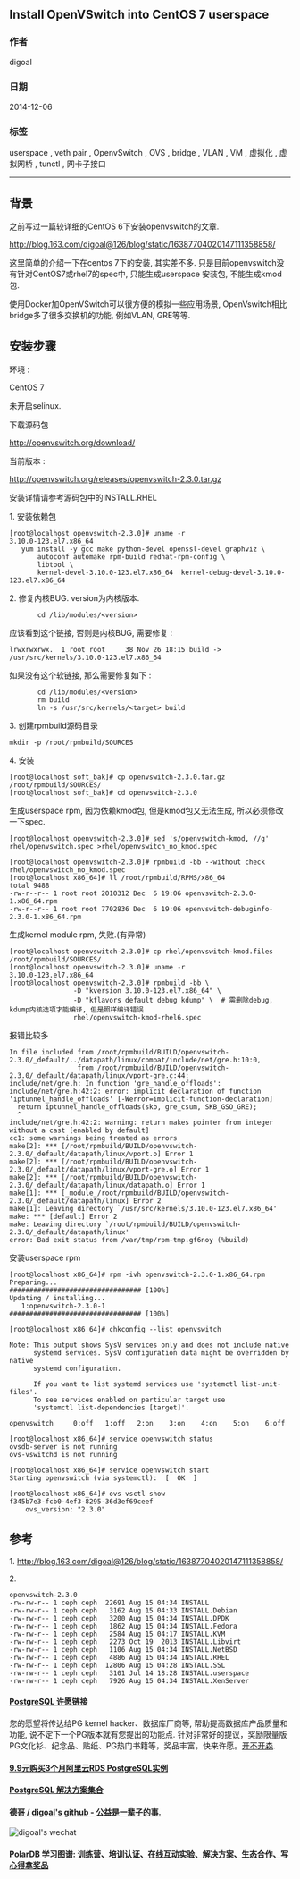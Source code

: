 ## Install OpenVSwitch into CentOS 7 userspace     
                          
### 作者                         
digoal                          
                          
### 日期                         
2014-12-06                                
                          
### 标签                        
userspace , veth pair , OpenvSwitch , OVS , bridge , VLAN , VM , 虚拟化 , 虚拟网桥 , tunctl , 网卡子接口                                               
                          
----                        
                          
## 背景      
之前写过一篇较详细的CentOS 6下安装openvswitch的文章.    
    
http://blog.163.com/digoal@126/blog/static/16387704020147111358858/    
    
这里简单的介绍一下在centos 7下的安装, 其实差不多. 只是目前openvswitch没有针对CentOS7或rhel7的spec中, 只能生成userspace 安装包, 不能生成kmod包.    
    
使用Docker加OpenVSwitch可以很方便的模拟一些应用场景, OpenVswitch相比bridge多了很多交换机的功能, 例如VLAN, GRE等等.    
    
## 安装步骤  
环境 :   
  
CentOS 7  
  
未开启selinux.  
   
下载源码包  
  
http://openvswitch.org/download/  
  
当前版本 :   
  
http://openvswitch.org/releases/openvswitch-2.3.0.tar.gz  
  
安装详情请参考源码包中的INSTALL.RHEL  
  
1\. 安装依赖包  
  
```
[root@localhost openvswitch-2.3.0]# uname -r  
3.10.0-123.el7.x86_64  
   yum install -y gcc make python-devel openssl-devel graphviz \  
       autoconf automake rpm-build redhat-rpm-config \  
       libtool \  
       kernel-devel-3.10.0-123.el7.x86_64  kernel-debug-devel-3.10.0-123.el7.x86_64   
```
  
2\.  修复内核BUG. version为内核版本.  
```
       cd /lib/modules/<version>  
```
  
应该看到这个链接, 否则是内核BUG, 需要修复 :   
  
```
lrwxrwxrwx.  1 root root     38 Nov 26 18:15 build -> /usr/src/kernels/3.10.0-123.el7.x86_64  
```
  
如果没有这个软链接, 那么需要修复如下 :   
  
```
       cd /lib/modules/<version>  
       rm build  
       ln -s /usr/src/kernels/<target> build  
```
  
3\.  创建rpmbuild源码目录  
  
```
mkdir -p /root/rpmbuild/SOURCES  
```
  
4\. 安装  
  
```
[root@localhost soft_bak]# cp openvswitch-2.3.0.tar.gz /root/rpmbuild/SOURCES/  
[root@localhost soft_bak]# cd openvswitch-2.3.0  
```
  
生成userspace rpm, 因为依赖kmod包, 但是kmod包又无法生成, 所以必须修改一下spec.  
  
```
[root@localhost openvswitch-2.3.0]# sed 's/openvswitch-kmod, //g' rhel/openvswitch.spec >rhel/openvswitch_no_kmod.spec  
  
[root@localhost openvswitch-2.3.0]# rpmbuild -bb --without check rhel/openvswitch_no_kmod.spec  
[root@localhost x86_64]# ll /root/rpmbuild/RPMS/x86_64  
total 9488  
-rw-r--r-- 1 root root 2010312 Dec  6 19:06 openvswitch-2.3.0-1.x86_64.rpm  
-rw-r--r-- 1 root root 7702836 Dec  6 19:06 openvswitch-debuginfo-2.3.0-1.x86_64.rpm  
```
  
生成kernel module rpm, 失败.(有异常)  
  
```
[root@localhost openvswitch-2.3.0]# cp rhel/openvswitch-kmod.files /root/rpmbuild/SOURCES/  
[root@localhost openvswitch-2.3.0]# uname -r  
3.10.0-123.el7.x86_64  
[root@localhost openvswitch-2.3.0]# rpmbuild -bb \  
                -D "kversion 3.10.0-123.el7.x86_64" \  
                -D "kflavors default debug kdump" \  # 需删除debug, kdump内核选项才能编译, 但是照样编译错误  
                rhel/openvswitch-kmod-rhel6.spec  
```
  
报错比较多  
  
```
In file included from /root/rpmbuild/BUILD/openvswitch-2.3.0/_default/../datapath/linux/compat/include/net/gre.h:10:0,  
                 from /root/rpmbuild/BUILD/openvswitch-2.3.0/_default/datapath/linux/vport-gre.c:44:  
include/net/gre.h: In function 'gre_handle_offloads':  
include/net/gre.h:42:2: error: implicit declaration of function 'iptunnel_handle_offloads' [-Werror=implicit-function-declaration]  
  return iptunnel_handle_offloads(skb, gre_csum, SKB_GSO_GRE);  
  ^  
include/net/gre.h:42:2: warning: return makes pointer from integer without a cast [enabled by default]  
cc1: some warnings being treated as errors  
make[2]: *** [/root/rpmbuild/BUILD/openvswitch-2.3.0/_default/datapath/linux/vport.o] Error 1  
make[2]: *** [/root/rpmbuild/BUILD/openvswitch-2.3.0/_default/datapath/linux/vport-gre.o] Error 1  
make[2]: *** [/root/rpmbuild/BUILD/openvswitch-2.3.0/_default/datapath/linux/datapath.o] Error 1  
make[1]: *** [_module_/root/rpmbuild/BUILD/openvswitch-2.3.0/_default/datapath/linux] Error 2  
make[1]: Leaving directory `/usr/src/kernels/3.10.0-123.el7.x86_64'  
make: *** [default] Error 2  
make: Leaving directory `/root/rpmbuild/BUILD/openvswitch-2.3.0/_default/datapath/linux'  
error: Bad exit status from /var/tmp/rpm-tmp.gf6noy (%build)  
```
  
安装userspace  rpm  
  
```
[root@localhost x86_64]# rpm -ivh openvswitch-2.3.0-1.x86_64.rpm   
Preparing...                          ################################# [100%]  
Updating / installing...  
   1:openvswitch-2.3.0-1              ################################# [100%]  
  
[root@localhost x86_64]# chkconfig --list openvswitch   
  
Note: This output shows SysV services only and does not include native  
      systemd services. SysV configuration data might be overridden by native  
      systemd configuration.  
  
      If you want to list systemd services use 'systemctl list-unit-files'.  
      To see services enabled on particular target use  
      'systemctl list-dependencies [target]'.  
  
openvswitch     0:off   1:off   2:on    3:on    4:on    5:on    6:off  
  
[root@localhost x86_64]# service openvswitch status  
ovsdb-server is not running  
ovs-vswitchd is not running  
  
[root@localhost x86_64]# service openvswitch start  
Starting openvswitch (via systemctl):  [  OK  ]  
  
[root@localhost x86_64]# ovs-vsctl show  
f345b7e3-fcb0-4ef3-8295-36d3ef69ceef  
    ovs_version: "2.3.0"  
```  
  
## 参考  
1\. http://blog.163.com/digoal@126/blog/static/16387704020147111358858/  
  
2\.   
```
openvswitch-2.3.0  
-rw-rw-r-- 1 ceph ceph  22691 Aug 15 04:34 INSTALL  
-rw-rw-r-- 1 ceph ceph   3162 Aug 15 04:33 INSTALL.Debian  
-rw-rw-r-- 1 ceph ceph   3200 Aug 15 04:34 INSTALL.DPDK  
-rw-rw-r-- 1 ceph ceph   1862 Aug 15 04:34 INSTALL.Fedora  
-rw-rw-r-- 1 ceph ceph   2584 Aug 15 04:17 INSTALL.KVM  
-rw-rw-r-- 1 ceph ceph   2273 Oct 19  2013 INSTALL.Libvirt  
-rw-rw-r-- 1 ceph ceph   1106 Aug 15 04:34 INSTALL.NetBSD  
-rw-rw-r-- 1 ceph ceph   4886 Aug 15 04:34 INSTALL.RHEL  
-rw-rw-r-- 1 ceph ceph  12806 Aug 15 04:28 INSTALL.SSL  
-rw-rw-r-- 1 ceph ceph   3101 Jul 14 18:28 INSTALL.userspace  
-rw-rw-r-- 1 ceph ceph   7926 Aug 15 04:34 INSTALL.XenServer  
```
       
                  

  
  
  
  
  
  
  
  
  
  
  
  
  
  
  
  
  
  
  
  
  
  
  
  
  
  
  
  
  
  
  
  
  
  
  
  
  
  
  
  
  
  
  
  
  
  
  
  
  
  
  
  
  
  
  
  
  
  
  
  
  
  
  
  
  
  
  
  
  
  
  
  
  
#### [PostgreSQL 许愿链接](https://github.com/digoal/blog/issues/76 "269ac3d1c492e938c0191101c7238216")
您的愿望将传达给PG kernel hacker、数据库厂商等, 帮助提高数据库产品质量和功能, 说不定下一个PG版本就有您提出的功能点. 针对非常好的提议，奖励限量版PG文化衫、纪念品、贴纸、PG热门书籍等，奖品丰富，快来许愿。[开不开森](https://github.com/digoal/blog/issues/76 "269ac3d1c492e938c0191101c7238216").  
  
  
#### [9.9元购买3个月阿里云RDS PostgreSQL实例](https://www.aliyun.com/database/postgresqlactivity "57258f76c37864c6e6d23383d05714ea")
  
  
#### [PostgreSQL 解决方案集合](https://yq.aliyun.com/topic/118 "40cff096e9ed7122c512b35d8561d9c8")
  
  
#### [德哥 / digoal's github - 公益是一辈子的事.](https://github.com/digoal/blog/blob/master/README.md "22709685feb7cab07d30f30387f0a9ae")
  
  
![digoal's wechat](../pic/digoal_weixin.jpg "f7ad92eeba24523fd47a6e1a0e691b59")
  
  
#### [PolarDB 学习图谱: 训练营、培训认证、在线互动实验、解决方案、生态合作、写心得拿奖品](https://www.aliyun.com/database/openpolardb/activity "8642f60e04ed0c814bf9cb9677976bd4")
  
